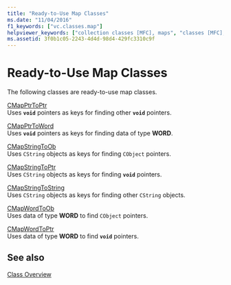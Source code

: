```yaml
---
title: "Ready-to-Use Map Classes"
ms.date: "11/04/2016"
f1_keywords: ["vc.classes.map"]
helpviewer_keywords: ["collection classes [MFC], maps", "classes [MFC], map", "map classes [MFC]"]
ms.assetid: 3f0b1c05-2243-4d4d-98d4-429fc3310c9f
---
```

# Ready-to-Use Map Classes

The following classes are ready-to-use map classes.

[CMapPtrToPtr](../mfc/reference/cmapptrtoptr-class.md)<br/>
Uses **`void`** pointers as keys for finding other **`void`** pointers.

[CMapPtrToWord](../mfc/reference/cmapptrtoword-class.md)<br/>
Uses **`void`** pointers as keys for finding data of type **WORD**.

[CMapStringToOb](../mfc/reference/cmapstringtoob-class.md)<br/>
Uses `CString` objects as keys for finding `CObject` pointers.

[CMapStringToPtr](../mfc/reference/cmapstringtoptr-class.md)<br/>
Uses `CString` objects as keys for finding **`void`** pointers.

[CMapStringToString](../mfc/reference/cmapstringtostring-class.md)<br/>
Uses `CString` objects as keys for finding other `CString` objects.

[CMapWordToOb](../mfc/reference/cmapwordtoob-class.md)<br/>
Uses data of type **WORD** to find `CObject` pointers.

[CMapWordToPtr](../mfc/reference/cmapwordtoptr-class.md)<br/>
Uses data of type **WORD** to find **`void`** pointers.

## See also

[Class Overview](../mfc/class-library-overview.md)
